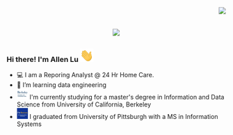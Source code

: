 <img align="right" src="https://visitor-badge.laobi.icu/badge?page_id=wolu0901.wolu0901">

<h1 align="center">
  <a href="https://git.io/typing-svg">
    <img src="https://readme-typing-svg.herokuapp.com/?lines=Hello!!😄;This+is+Allen+Lu~;NICE+TO+MEET+YOU!;&center=true&size=25">
  </a>
</h1>

### Hi there! I'm Allen Lu <img src="https://raw.githubusercontent.com/ABSphreak/ABSphreak/master/gifs/Hi.gif" height="30px">
- 💻 I am a Reporing Analyst @ 24 Hr Home Care.
- 🌱 I’m learning data engineering
- <img title="UC logo" height="25" src="images/uc.jpg"> I'm currently studying for a master's degree in Information and Data Science from University of California, Berkeley
- <img title="Pitt logo" height="25" src="images/pitt.jpg"> I graduated from University of Pittsburgh with a MS in Information Systems


<!--
**wolu0901/wolu0901** is a ✨ _special_ ✨ repository because its `README.md` (this file) appears on your GitHub profile.
-->
